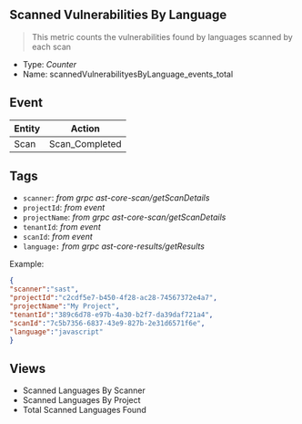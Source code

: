 ## Scanned Vulnerabilities By Language
> This metric counts the vulnerabilities found by languages scanned by each scan

- Type: *Counter*
- Name: scannedVulnerabilityesByLanguage_events_total

## Event
| Entity        | Action |
| ------------- | ------------- |
| Scan          | Scan_Completed  |

## Tags

- `scanner`:       *from grpc ast-core-scan/getScanDetails*
- `projectId`:     *from event*
- `projectName`:   *from grpc ast-core-scan/getScanDetails*
- `tenantId`:      *from event*
- `scanId`:        *from event* 
- `language:`       *from grpc ast-core-results/getResults*


Example:

```json
{
"scanner":"sast",
"projectId":"c2cdf5e7-b450-4f28-ac28-74567372e4a7",
"projectName":"My Project",
"tenantId":"389c6d78-e97b-4a30-b2f7-da39daf721a4",
"scanId":"7c5b7356-6837-43e9-827b-2e31d6571f6e",
"language":"javascript"
} 
```

## Views 
- Scanned Languages By Scanner 
- Scanned Languages By Project 
- Total Scanned Languages Found


 
